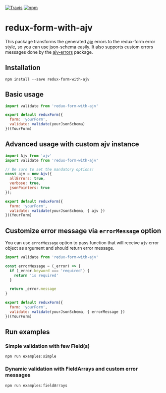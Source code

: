 [![Travis](https://img.shields.io/travis/gitjs/redux-form-with-ajv.svg?style=flat)](https://travis-ci.com/gitjs/redux-form-with-ajv)
[![npm](https://img.shields.io/npm/v/redux-form-with-ajv.svg?style=flat)](https://www.npmjs.com/package/redux-form-with-ajv)

# redux-form-with-ajv

This package transforms the generated [ajv](https://github.com/epoberezkin/ajv) errors to the redux-form error style, so you can use json-schema easily. It also supports custom errors messages done by the [ajv-errors](https://github.com/epoberezkin/ajv-errors) package.

## Installation
```npm install --save redux-form-with-ajv```

## Basic usage

```javascript
import validate from 'redux-form-with-ajv'

export default reduxForm({
  form: 'yourForm',
  validate: validate(yourJsonSchema)
})(YourForm)
```

## Advanced usage with custom ajv instance

```javascript
import Ajv from 'ajv'
import validate from 'redux-form-with-ajv'

// Be sure to set the mandatory options!  
const ajv = new Ajv({
  allErrors: true,
  verbose: true,
  jsonPointers: true  
});

export default reduxForm({
  form: 'yourForm',
  validate: validate(yourJsonSchema, { ajv })
})(YourForm)
```

## Customize error message via `errorMessage` option

You can use `errorMessage` option to pass function that will receive `ajv` error object as argument and should return error message.

```javascript
import validate from 'redux-form-with-ajv'

const errorMessage = (_error) => {
  if (_error.keyword === 'required') {
    return 'is required'
  }

  return _error.message
}

export default reduxForm({
  form: 'yourForm',
  validate: validate(yourJsonSchema, { errorMessage })
})(YourForm)
```

## Run examples

### Simple validation with few Field(s)
```npm run examples:simple```

### Dynamic validation with FieldArrays and custom error messages
```npm run examples:fieldArrays```
